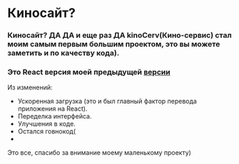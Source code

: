 # Киносайт?
### Киносайт? ДА ДА и еще раз ДА kinoCerv(Кино-сервис) стал моим самым первым большим проектом, это вы можете заметить и по качеству кода).
### Это React версия моей предыдущей [версии](https://github.com/kirill303/movieSite_v1_js)

Из изменений:
* Ускоренная загрузка (это и был главный фактор перевода приложения на React).
* Переделка интерфейса.
* Улучшения в коде.
* Остался говнокод(
* 

Это все, спасибо за внимание моему маленькому проекту)
